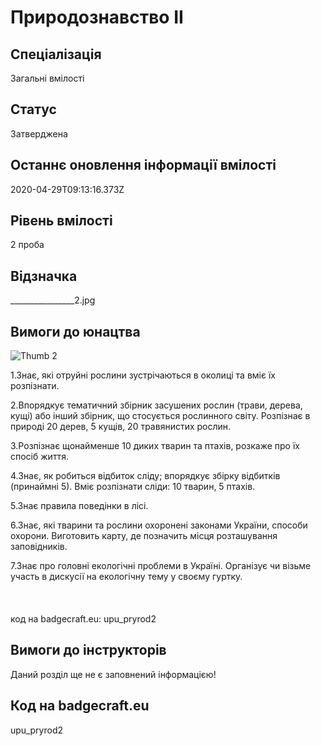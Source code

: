 # Природознавство ІІ

## Спеціалізація

Загальні вмілості

## Статус

Затверджена

## Останнє оновлення інформації вмілості

2020-04-29T09:13:16.373Z

## Рівень вмілості

2 проба

## Відзначка

________________2.jpg

## Вимоги до юнацтва

<p><img alt="Thumb                 2" src="/uploads/textareas/bootsy/image/65/small________________-2.jpg"><br></p><p>1.Знає, які отруйні рослини зустрічаються в околиці та
вміє їх розпізнати.</p>

<p>2.Впорядкує тематичний збірник засушених рослин (трави,
дерева, кущі) або інший збірник, що стосується рослинного світу. Розпізнає в
природі 20 дерев, 5 кущів, 20 травянистих рослин.</p>

<p>3.Розпізнає щонайменше 10 диких тварин та птахів,
розкаже про їх спосіб життя.</p>

<p>4.Знає, як робиться відбиток сліду; впорядкує збір­ку
відбитків (принаймні 5). Вміє розпізнати сліди: 10 тварин, 5 птахів.</p>

<p>5.Знає правила поведінки в лісі.</p>

<p>6.Знає, які тварини та рослини охоронені законами
України, способи охорони. Виготовить карту, де позначить місця розташування
заповідників.</p>

7.Знає про головні екологічні
проблеми в Україні. Організує чи візьме участь в дискусії на екологічну тему у
своєму гуртку.<br><br><br><br>код на badgecraft.eu: upu_pryrod2<br>

## Вимоги до інструкторів

Даний розділ ще не є заповнений інформацією!

## Код на badgecraft.eu

upu_pryrod2
